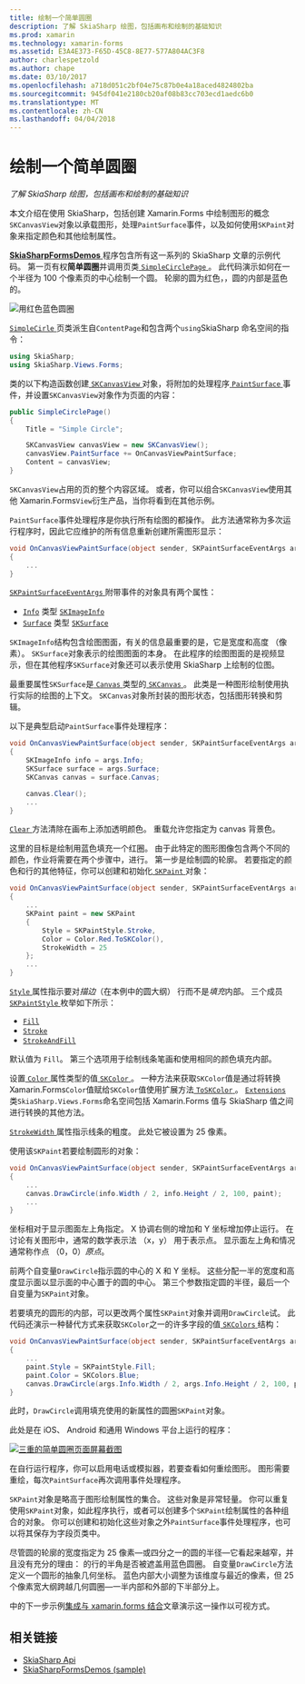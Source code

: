 ```yaml
---
title: 绘制一个简单圆圈
description: 了解 SkiaSharp 绘图，包括画布和绘制的基础知识
ms.prod: xamarin
ms.technology: xamarin-forms
ms.assetid: E3A4E373-F65D-45C8-8E77-577A804AC3F8
author: charlespetzold
ms.author: chape
ms.date: 03/10/2017
ms.openlocfilehash: a718d051c2bf04e75c87b0e4a18aced4824802ba
ms.sourcegitcommit: 945df041e2180cb20af08b83cc703ecd1aedc6b0
ms.translationtype: MT
ms.contentlocale: zh-CN
ms.lasthandoff: 04/04/2018
---
```

# <a name="drawing-a-simple-circle"></a>绘制一个简单圆圈

_了解 SkiaSharp 绘图，包括画布和绘制的基础知识_

本文介绍在使用 SkiaSharp，包括创建 Xamarin.Forms 中绘制图形的概念`SKCanvasView`对象以承载图形，处理`PaintSurface`事件，以及如何使用`SKPaint`对象来指定颜色和其他绘制属性。

[ **SkiaSharpFormsDemos** ](https://developer.xamarin.com/samples/xamarin-forms/SkiaSharpForms/Demos/)程序包含所有这一系列的 SkiaSharp 文章的示例代码。 第一页有权**简单圆圈**并调用页类[ `SimpleCirclePage` ](https://github.com/xamarin/xamarin-forms-samples/blob/master/SkiaSharpForms/SkiaSharpFormsDemos/SkiaSharpFormsDemos/SkiaSharpFormsDemos/Basics/SimpleCirclePage.cs)。 此代码演示如何在一个半径为 100 个像素页的中心绘制一个圆。 轮廓的圆为红色，，圆的内部是蓝色的。

![](circle-images/circleexample.png "用红色蓝色圆圈")

[ `SimpleCirle` ](https://github.com/xamarin/xamarin-forms-samples/blob/master/SkiaSharpForms/SkiaSharpFormsDemos/SkiaSharpFormsDemos/SkiaSharpFormsDemos/Basics/SimpleCirclePage.cs)页类派生自`ContentPage`和包含两个`using`SkiaSharp 命名空间的指令：

```csharp
using SkiaSharp;
using SkiaSharp.Views.Forms;
```

类的以下构造函数创建[ `SKCanvasView` ](https://developer.xamarin.com/api/type/SkiaSharp.Views.Forms.SKCanvasView/)对象，将附加的处理程序[ `PaintSurface` ](https://developer.xamarin.com/api/event/SkiaSharp.Views.Forms.SKCanvasView.PaintSurface/)事件，并设置`SKCanvasView`对象作为页面的内容：

```csharp
public SimpleCirclePage()
{
    Title = "Simple Circle";

    SKCanvasView canvasView = new SKCanvasView();
    canvasView.PaintSurface += OnCanvasViewPaintSurface;
    Content = canvasView;
}
```

`SKCanvasView`占用的页的整个内容区域。 或者，你可以组合`SKCanvasView`使用其他 Xamarin.Forms`View`衍生产品，当你将看到在其他示例。

`PaintSurface`事件处理程序是你执行所有绘图的都操作。 此方法通常称为多次运行程序时，因此它应维护的所有信息重新创建所需图形显示：

```csharp
void OnCanvasViewPaintSurface(object sender, SKPaintSurfaceEventArgs args)
{
    ...
}

```

[ `SKPaintSurfaceEventArgs` ](https://developer.xamarin.com/api/type/SkiaSharp.Views.Forms.SKPaintSurfaceEventArgs/)附带事件的对象具有两个属性：

- [`Info`](https://developer.xamarin.com/api/property/SkiaSharp.Views.Forms.SKPaintSurfaceEventArgs.Info/) 类型 [`SKImageInfo`](https://developer.xamarin.com/api/type/SkiaSharp.SKImageInfo/)
- [`Surface`](https://developer.xamarin.com/api/property/SkiaSharp.Views.Forms.SKPaintSurfaceEventArgs.Surface/) 类型 [`SKSurface`](https://developer.xamarin.com/api/type/SkiaSharp.SKSurface/)

`SKImageInfo`结构包含绘图图面，有关的信息最重要的是，它是宽度和高度 （像素）。 `SKSurface`对象表示的绘图图面的本身。 在此程序的绘图图面的是视频显示，但在其他程序`SKSurface`对象还可以表示使用 SkiaSharp 上绘制的位图。

最重要属性`SKSurface`是[ `Canvas` ](https://developer.xamarin.com/api/property/SkiaSharp.SKSurface.Canvas/)类型的[ `SKCanvas` ](https://developer.xamarin.com/api/type/SkiaSharp.SKCanvas/)。 此类是一种图形绘制使用执行实际的绘图的上下文。 `SKCanvas`对象所封装的图形状态，包括图形转换和剪辑。

以下是典型启动`PaintSurface`事件处理程序：

```csharp
void OnCanvasViewPaintSurface(object sender, SKPaintSurfaceEventArgs args)
{
    SKImageInfo info = args.Info;
    SKSurface surface = args.Surface;
    SKCanvas canvas = surface.Canvas;

    canvas.Clear();
    ...
}

```

[ `Clear` ](https://developer.xamarin.com/api/member/SkiaSharp.SKCanvas.Clear()/)方法清除在画布上添加透明颜色。 重载允许您指定为 canvas 背景色。

这里的目标是绘制用蓝色填充一个红圈。 由于此特定的图形图像包含两个不同的颜色，作业将需要在两个步骤中，进行。 第一步是绘制圆的轮廓。 若要指定的颜色和行的其他特征，你可以创建和初始化[ `SKPaint` ](https://developer.xamarin.com/api/type/SkiaSharp.SKPaint/)对象：

```csharp
void OnCanvasViewPaintSurface(object sender, SKPaintSurfaceEventArgs args)
{
    ...
    SKPaint paint = new SKPaint
    {
        Style = SKPaintStyle.Stroke,
        Color = Color.Red.ToSKColor(),
        StrokeWidth = 25
    };
    ...
}
```

[ `Style` ](https://developer.xamarin.com/api/property/SkiaSharp.SKPaint.Style/)属性指示要对*描边*（在本例中的圆大纲） 行而不是*填充*内部。 三个成员[ `SKPaintStyle` ](https://developer.xamarin.com/api/type/SkiaSharp.SKPaintStyle/)枚举如下所示：

- [`Fill`](https://developer.xamarin.com/api/field/SkiaSharp.SKPaintStyle.Fill/)
- [`Stroke`](https://developer.xamarin.com/api/field/SkiaSharp.SKPaintStyle.Stroke/)
- [`StrokeAndFill`](https://developer.xamarin.com/api/field/SkiaSharp.SKPaintStyle.StrokeAndFill/)

默认值为 `Fill`。 第三个选项用于绘制线条笔画和使用相同的颜色填充内部。

设置[ `Color` ](https://developer.xamarin.com/api/property/SkiaSharp.SKPaint.Color/)属性类型的值[ `SKColor` ](https://developer.xamarin.com/api/type/SkiaSharp.SKColor/)。 一种方法来获取`SKColor`值是通过将转换 Xamarin.Forms`Color`值赋给`SKColor`值使用扩展方法[ `ToSKColor` ](https://developer.xamarin.com/api/member/SkiaSharp.Views.Forms.Extensions.ToSKColor/p/Xamarin.Forms.Color/)。 [ `Extensions` ](https://developer.xamarin.com/api/type/SkiaSharp.Views.Forms.Extensions/)类`SkiaSharp.Views.Forms`命名空间包括 Xamarin.Forms 值与 SkiaSharp 值之间进行转换的其他方法。

[ `StrokeWidth` ](https://developer.xamarin.com/api/property/SkiaSharp.SKPaint.StrokeWidth/)属性指示线条的粗度。 此处它被设置为 25 像素。

使用该`SKPaint`若要绘制圆形的对象：

```csharp
void OnCanvasViewPaintSurface(object sender, SKPaintSurfaceEventArgs args)
{
    ...
    canvas.DrawCircle(info.Width / 2, info.Height / 2, 100, paint);
    ...
}
```

坐标相对于显示图面左上角指定。 X 协调右侧的增加和 Y 坐标增加停止运行。 在讨论有关图形中，通常的数学表示法 （x，y） 用于表示点。 显示面左上角和情况通常称作点 （0，0）*原点*。

前两个自变量`DrawCircle`指示圆的中心的 X 和 Y 坐标。 这些分配一半的宽度和高度显示面以显示面的中心置于的圆的中心。 第三个参数指定圆的半径，最后一个自变量为`SKPaint`对象。

若要填充的圆形的内部，可以更改两个属性`SKPaint`对象并调用`DrawCircle`试。 此代码还演示一种替代方式来获取`SKColor`之一的许多字段的值[ `SKColors` ](https://developer.xamarin.com/api/type/SkiaSharp.SKColors/)结构：

```csharp
void OnCanvasViewPaintSurface(object sender, SKPaintSurfaceEventArgs args)
{
    ...
    paint.Style = SKPaintStyle.Fill;
    paint.Color = SKColors.Blue;
    canvas.DrawCircle(args.Info.Width / 2, args.Info.Height / 2, 100, paint);
}
```
此时，`DrawCircle`调用填充使用的新属性的圆圈`SKPaint`对象。

此处是在 iOS、 Android 和通用 Windows 平台上运行的程序：

[![](circle-images/simplecircle-small.png "三重的简单圆圈页面屏幕截图")](circle-images/simplecircle-large.png#lightbox "三倍的简单圆圈页面屏幕截图")

在自行运行程序，你可以启用电话或模拟器，若要查看如何重绘图形。 图形需要重绘，每次`PaintSurface`再次调用事件处理程序。

`SKPaint`对象是略高于图形绘制属性的集合。 这些对象是非常轻量。 你可以重复使用`SKPaint`对象，如此程序执行，或者可以创建多个`SKPaint`绘制属性的各种组合的对象。 你可以创建和初始化这些对象之外`PaintSurface`事件处理程序，也可以将其保存为字段页类中。

尽管圆的轮廓的宽度指定为 25 像素&mdash;或四分之一的圆的半径&mdash;它看起来越窄，并且没有充分的理由： 的行的半角是否被遮盖用蓝色圆圈。 自变量`DrawCircle`方法定义一个圆形的抽象几何坐标。 蓝色内部大小调整为该维度与最近的像素，但 25 个像素宽大纲跨越几何圆圈&mdash;一半内部和外部的下半部分上。

中的下一步示例[集成与 xamarin.forms 结合](~/xamarin-forms/user-interface/graphics/skiasharp/basics/integration.md)文章演示这一操作以可视方式。


## <a name="related-links"></a>相关链接

- [SkiaSharp Api](https://developer.xamarin.com/api/root/SkiaSharp/)
- [SkiaSharpFormsDemos (sample)](https://developer.xamarin.com/samples/xamarin-forms/SkiaSharpForms/Demos/)
